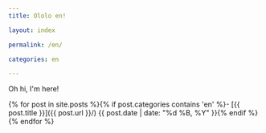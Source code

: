 ```yaml
---
title: Ololo en!

layout: index

permalink: /en/

categories: en

---
```


Oh hi, I'm here!

{% for post in site.posts %}{% if post.categories contains 'en' %}- [{{ post.title }}]({{ post.url }}/) {{ post.date | date: "%d %B, %Y" }}{% endif %}
{% endfor %}

